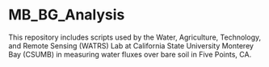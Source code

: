 # MB_BG_Analysis
This repository includes scripts used by the Water, Agriculture, Technology, and Remote Sensing (WATRS) Lab at California State University Monterey Bay (CSUMB) in measuring water fluxes over bare soil in Five Points, CA.
